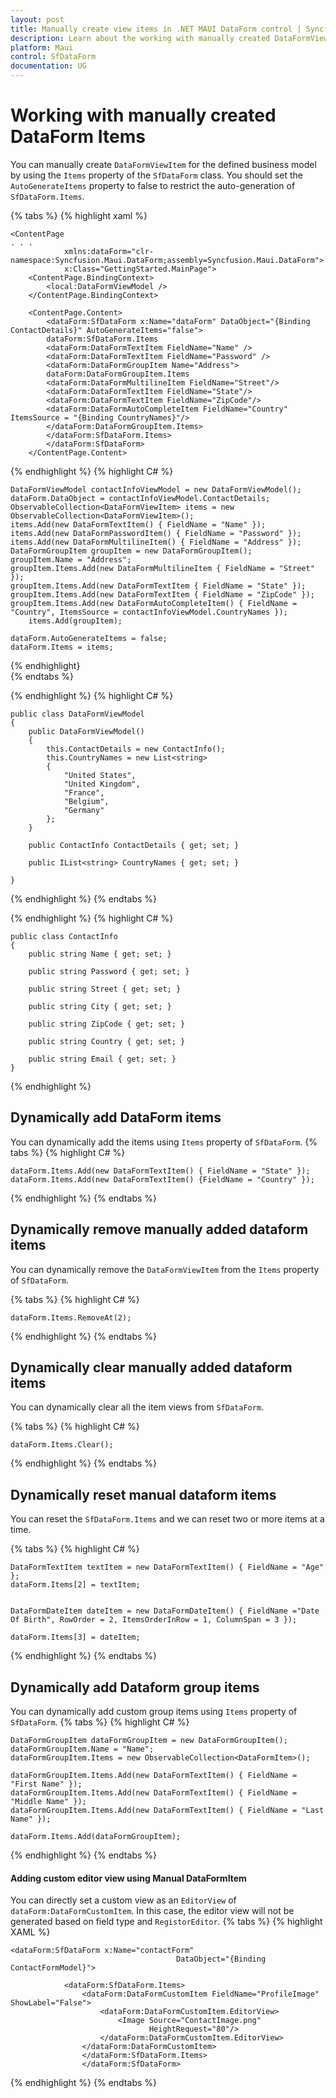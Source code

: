 ```yaml
---
layout: post
title: Manually create view items in .NET MAUI DataForm control | Syncfusion
description: Learn about the working with manually created DataFormViewItems in Syncfusion .NET MAUI DataForm(SfDataForm) control in mobile and desktop applications.
platform: Maui
control: SfDataForm
documentation: UG
---
```


# Working with manually created DataForm Items

You can manually create `DataFormViewItem` for the defined business model by using the `Items` property of the `SfDataForm` class. You should set the `AutoGenerateItems` property to false to restrict the auto-generation of `SfDataForm.Items`. 

{% tabs %}
{% highlight xaml %}
   
    <ContentPage 
    . . . 
                xmlns:dataForm="clr-namespace:Syncfusion.Maui.DataForm;assembly=Syncfusion.Maui.DataForm">
                x:Class="GettingStarted.MainPage">
        <ContentPage.BindingContext>
            <local:DataFormViewModel />
        </ContentPage.BindingContext>

        <ContentPage.Content>
            <dataForm:SfDataForm x:Name="dataForm" DataObject="{Binding ContactDetails}" AutoGenerateItems="false">
            dataForm:SfDataForm.Items
            <dataForm:DataFormTextItem FieldName="Name" />
            <dataForm:DataFormTextItem FieldName="Password" />
            <dataForm:DataFormGroupItem Name="Address">
            dataForm:DataFormGroupItem.Items
            <dataForm:DataFormMultilineItem FieldName="Street"/>
            <dataForm:DataFormTextItem FieldName="State"/>
            <dataForm:DataFormTextItem FieldName="ZipCode"/>
            <dataForm:DataFormAutoCompleteItem FieldName="Country" ItemsSource = "{Binding CountryNames}"/>
            </dataForm:DataFormGroupItem.Items>
            </dataForm:SfDataForm.Items>
            </dataForm:SfDataForm>
        </ContentPage.Content>
</ContentPage>
{% endhighlight %}
{% highlight C# %}

    DataFormViewModel contactInfoViewModel = new DataFormViewModel();
    dataForm.DataObject = contactInfoViewModel.ContactDetails; 
    ObservableCollection<DataFormViewItem> items = new ObservableCollection<DataFormViewItem>(); 
    items.Add(new DataFormTextItem() { FieldName = "Name" }); 
    items.Add(new DataFormPasswordItem() { FieldName = "Password" }); 
    items.Add(new DataFormMultilineItem() { FieldName = "Address" }); 
    DataFormGroupItem groupItem = new DataFormGroupItem();
    groupItem.Name = "Address";
    groupItem.Items.Add(new DataFormMultilineItem { FieldName = "Street" });
    groupItem.Items.Add(new DataFormTextItem { FieldName = "State" });
    groupItem.Items.Add(new DataFormTextItem { FieldName = "ZipCode" });
    groupItem.Items.Add(new DataFormAutoCompleteItem() { FieldName = "Country", ItemsSource = contactInfoViewModel.CountryNames }); 
        items.Add(groupItem);

    dataForm.AutoGenerateItems = false; 
    dataForm.Items = items;

{% endhighlight}   
{% endtabs %} 

{% endhighlight %}
{% highlight C# %}

    public class DataFormViewModel
    {
        public DataFormViewModel()
        {
            this.ContactDetails = new ContactInfo();
            this.CountryNames = new List<string>
            {
                "United States",
                "United Kingdom",
                "France",
                "Belgium",
                "Germany"
            };
        }

        public ContactInfo ContactDetails { get; set; }

        public IList<string> CountryNames { get; set; }

    }

{% endhighlight %}
{% endtabs %}

{% endhighlight %}
{% highlight C# %}

    public class ContactInfo
    {
        public string Name { get; set; }

        public string Password { get; set; }

        public string Street { get; set; }

        public string City { get; set; }

        public string ZipCode { get; set; }

        public string Country { get; set; }

        public string Email { get; set; }
    }

{% endhighlight %}

## Dynamically add DataForm items
You can dynamically add the items using `Items` property of `SfDataForm`.
{% tabs %}
{% highlight C# %}

    dataForm.Items.Add(new DataFormTextItem() { FieldName = "State" });
    dataForm.Items.Add(new DataFormTextItem() {FieldName = "Country" });

{% endhighlight %}
{% endtabs %}


## Dynamically remove manually added dataform items
You can dynamically remove the `DataFormViewItem` from the `Items` property of `SfDataForm`.

{% tabs %}
{% highlight C# %}

    dataForm.Items.RemoveAt(2);

{% endhighlight %}
{% endtabs %}


## Dynamically clear manually added dataform items
You can dynamically clear all the item views from `SfDataForm`.

{% tabs %}
{% highlight C# %}

    dataForm.Items.Clear();

{% endhighlight %}
{% endtabs %}


## Dynamically reset manual dataform items
You can reset the `SfDataForm.Items` and we can reset two or more items at a time.

{% tabs %}
{% highlight C# %}

    DataFormTextItem textItem = new DataFormTextItem() { FieldName = "Age" };
    dataForm.Items[2] = textItem;
    
    
    DataFormDateItem dateItem = new DataFormDateItem() { FieldName ="Date Of Birth", RowOrder = 2, ItemsOrderInRow = 1, ColumnSpan = 3 });

    dataForm.Items[3] = dateItem;
    
{% endhighlight %}
{% endtabs %}


## Dynamically add Dataform group items
You can dynamically add custom group items using `Items` property of `SfDataForm`.
{% tabs %}
{% highlight C# %}

    DataFormGroupItem dataFormGroupItem = new DataFormGroupItem();
    dataFormGroupItem.Name = "Name";
    dataFormGroupItem.Items = new ObservableCollection<DataFormItem>();

    dataFormGroupItem.Items.Add(new DataFormTextItem() { FieldName = "First Name" });
    dataFormGroupItem.Items.Add(new DataFormTextItem() { FieldName = "Middle Name" });
    dataFormGroupItem.Items.Add(new DataFormTextItem() { FieldName = "Last Name" });

    dataForm.Items.Add(dataFormGroupItem);
{% endhighlight %}
{% endtabs %}


#### Adding custom editor view using Manual DataFormItem

You can directly set a custom view as an `EditorView` of `dataForm:DataFormCustomItem`. In this case, the editor view will not be generated based on field type and `RegistorEditor`.
{% tabs %}
{% highlight XAML %}

    <dataForm:SfDataForm x:Name="contactForm"
                                         DataObject="{Binding ContactFormModel}">
                
                <dataForm:SfDataForm.Items>
                    <dataForm:DataFormCustomItem FieldName="ProfileImage" ShowLabel="False">
                        <dataForm:DataFormCustomItem.EditorView>
                            <Image Source="ContactImage.png"
                                   HeightRequest="80"/>
                        </dataForm:DataFormCustomItem.EditorView>
                    </dataForm:DataFormCustomItem>
                    </dataForm:SfDataForm.Items>
                    </dataForm:SfDataForm>

{% endhighlight %}
{% endtabs %}

